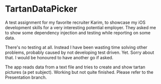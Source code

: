 # TartanDataPicker
A test assignment for my favorite recruiter Karim, to showcase my iOS development skills for a very interesting potential employer. 
They asked me to show some dependency injection and testing while reporting on some data. 

There's no testing at all. Instead I have been wasting time solving other problems, probably caused by not developing test driven. Yet.
Sorry about that. I would be honoured to have another go if asked.

The app reads data from a text file and tries to create and show tartan pictures (a pet subject). 
Working but not quite finished. Please refer to the Presentation branch.

